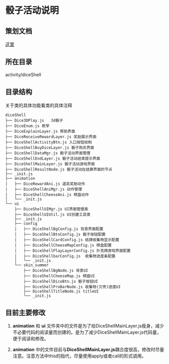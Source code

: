 # 骰子活动说明
## 策划文档
[这里](https://n5419vb5ha.feishu.cn/docs/doccnlG2C0kafc9oBwp4qc31Yah#cllyJr)
## 所在目录
activity/diceShell
## 目录结构
关于类的具体功能看类的具体注释

```
diceShell
├── Dice3DPlay.js   3d骰子
├── DiceEnum.js 枚举
├── DiceExplainLayer.js 帮助界面
├── DiceReceiveRewardLayer.js 奖励展示界面
├── DiceShellActivityBtn.js 入口按钮绘制
├── DiceShellBuyDiceLayer.js 骰子购买界面   
├── DiceShellDataMgr.js 骰子活动界面管理
├── DiceShellEndLayer.js 骰子活动结束提示界面
├── DiceShellMainLayer.js 骰子活动游戏界面
├── DiceShellResultNode.js 骰子活动在结算界面的节点
├── _init.js
├── animation
│   ├── DiceRewardAni.js 道具奖励动作
│   ├── DiceShellAniMgr.js 动作管理
│   ├── DiceShellCheeseAni.js 棋盘动作
│   └── _init.js
└── ui
    ├── DiceShellUIMgr.js UI界面管理类
    ├── DiceShellUIUtil.js UI创建工具类
    ├── _init.js
    ├── config
    │   ├── DiceShellBgConfig.js 背景界面配置
    │   ├── DiceShellBtnConfig.js 骰子按钮配置
    │   ├── DiceShellCardConfig.js 纸牌收集物显示配置
    │   ├── DiceShellCheeseMapConfig.js 棋盘配置
    │   ├── DiceShellPlayLayerConfig.js 扑克牌游戏界面配置
    │   ├── DiceShellbarConfig.js  收集物进度条配置
    │   └── _init.js
    └── skin_summer
        ├── DiceShellBgNode.js 背景UI
        ├── DiceShellCheeseMap.js 棋盘UI
        ├── DiceShellDiceBtn.js 骰子按钮UI
        ├── DiceShellProBarNode.js 收集物(贝壳)进度UI
        ├── DiceShellTitleNode.js titleUI
        └── _init.js
```


## 目前主要修改
1. **animation** 和 **ui** 文件夹中的文件是为了给DiceShellMainLayer.js瘦身，减少不必要代码的阅读量而创建的。是为了减少DiceShellMainLayer.js代码量，便于阅读和修改。

2. **animation** 中的文件目前与**DiceShellMainLayer.js**耦合度很高，修改时尽量注意。注意方法中this的指代，尽量使用apply或者call的形式调用。







